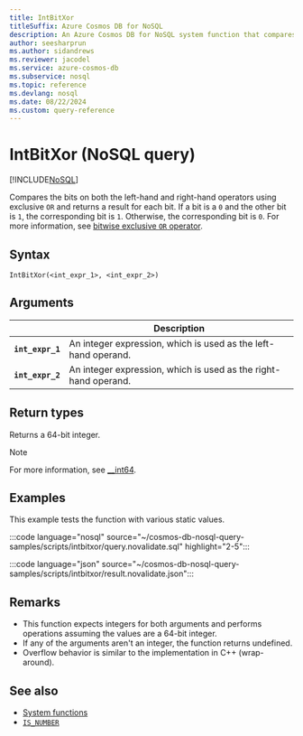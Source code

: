 ```yaml
---
title: IntBitXor
titleSuffix: Azure Cosmos DB for NoSQL
description: An Azure Cosmos DB for NoSQL system function that compares bits of each operand using an exclusive OR operator.
author: seesharprun
ms.author: sidandrews
ms.reviewer: jacodel
ms.service: azure-cosmos-db
ms.subservice: nosql
ms.topic: reference
ms.devlang: nosql
ms.date: 08/22/2024
ms.custom: query-reference
---
```


# IntBitXor (NoSQL query)

[!INCLUDE[NoSQL](../../includes/appliesto-nosql.md)]

Compares the bits on both the left-hand and right-hand operators using exclusive `OR` and returns a result for each bit. If a bit is a `0` and the other bit is `1`, the corresponding bit is `1`. Otherwise, the corresponding bit is `0`. For more information, see [bitwise exclusive `OR` operator](/cpp/cpp/bitwise-exclusive-or-operator-hat).

## Syntax

```nosql
IntBitXor(<int_expr_1>, <int_expr_2>)
```

## Arguments

| | Description |
| --- | --- |
| **`int_expr_1`** | An integer expression, which is used as the left-hand operand. |
| **`int_expr_2`** | An integer expression, which is used as the right-hand operand. |

## Return types

Returns a 64-bit integer.

> [!NOTE]
> For more information, see [__int64](/cpp/cpp/int8-int16-int32-int64).

## Examples

This example tests the function with various static values.

:::code language="nosql" source="~/cosmos-db-nosql-query-samples/scripts/intbitxor/query.novalidate.sql" highlight="2-5":::

:::code language="json" source="~/cosmos-db-nosql-query-samples/scripts/intbitxor/result.novalidate.json":::

## Remarks

- This function expects integers for both arguments and performs operations assuming the values are a 64-bit integer.
- If any of the arguments aren't an integer, the function returns undefined.
- Overflow behavior is similar to the implementation in C++ (wrap-around).

## See also

- [System functions](system-functions.yml)
- [`IS_NUMBER`](is-number.md)
